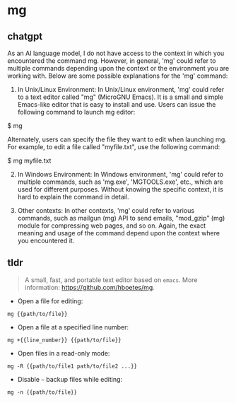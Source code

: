 # mg 
## chatgpt 
As an AI language model, I do not have access to the context in which you encountered the command mg. However, in general, 'mg' could refer to multiple commands depending upon the context or the environment you are working with. Below are some possible explanations for the 'mg' command:

1. In Unix/Linux Environment: 
In Unix/Linux environment, 'mg' could refer to a text editor called "mg" (MicroGNU Emacs). It is a small and simple Emacs-like editor that is easy to install and use. Users can issue the following command to launch mg editor:

  $ mg
  
  Alternately, users can specify the file they want to edit when launching mg. For example, to edit a file called "myfile.txt", use the following command:

  $ mg myfile.txt
  
2. In Windows Environment:
In Windows environment, 'mg' could refer to multiple commands, such as 'mg.exe', 'MGTOOLS.exe', etc., which are used for different purposes. Without knowing the specific context, it is hard to explain the command in detail. 

3. Other contexts:
In other contexts, 'mg' could refer to various commands, such as mailgun (mg) API to send emails, "mod_gzip" (mg) module for compressing web pages, and so on. Again, the exact meaning and usage of the command depend upon the context where you encountered it. 

## tldr 
 
> A small, fast, and portable text editor based on `emacs`.
> More information: <https://github.com/hboetes/mg>.

- Open a file for editing:

`mg {{path/to/file}}`

- Open a file at a specified line number:

`mg +{{line_number}} {{path/to/file}}`

- Open files in a read-only mode:

`mg -R {{path/to/file1 path/to/file2 ...}}`

- Disable `~` backup files while editing:

`mg -n {{path/to/file}}`
